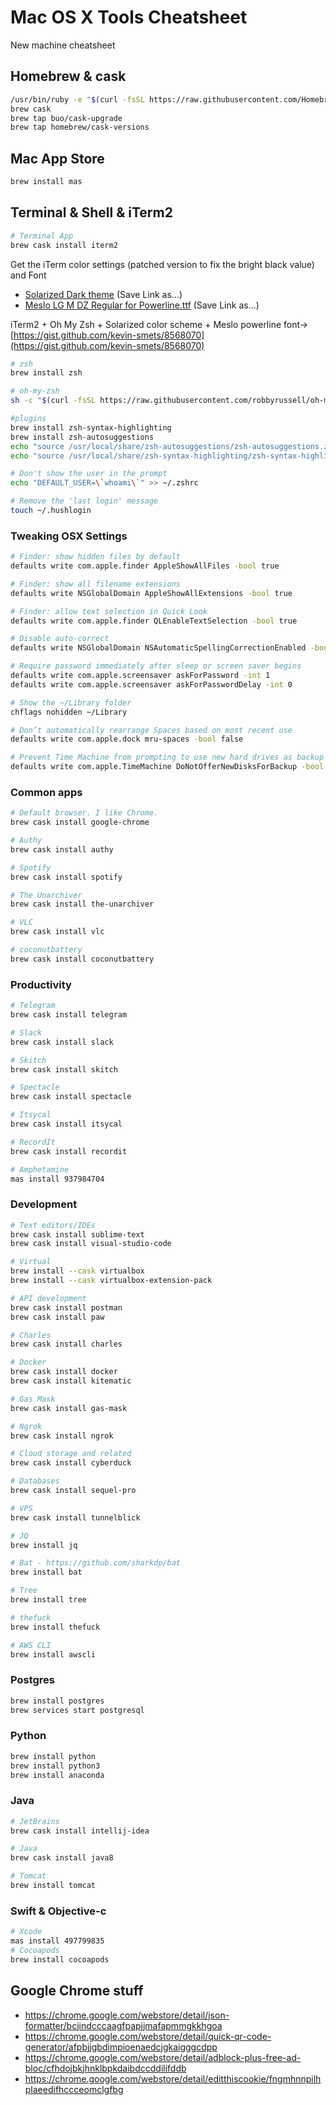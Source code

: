 # Mac OS X Tools Cheatsheet
New machine cheatsheet

## Homebrew & cask
```bash
/usr/bin/ruby -e "$(curl -fsSL https://raw.githubusercontent.com/Homebrew/install/master/install)"
brew cask
brew tap buo/cask-upgrade
brew tap homebrew/cask-versions
```
## Mac App Store
```bash
brew install mas
```
## Terminal & Shell & iTerm2
```bash
# Terminal App
brew cask install iterm2
```
Get the iTerm color settings (patched version to fix the bright black value) and Font

* [Solarized Dark theme](https://raw.githubusercontent.com/mbadolato/iTerm2-Color-Schemes/master/schemes/Solarized%20Dark%20-%20Patched.itermcolors) (Save Link as...)
* [Meslo LG M DZ Regular for Powerline.ttf](https://raw.githubusercontent.com/powerline/fonts/master/Meslo%20Dotted/Meslo%20LG%20M%20DZ%20Regular%20for%20Powerline.ttf) (Save Link as...)

iTerm2 + Oh My Zsh + Solarized color scheme + Meslo powerline font->
[https://gist.github.com/kevin-smets/8568070](https://gist.github.com/kevin-smets/8568070)

```bash
# zsh
brew install zsh

# oh-my-zsh
sh -c "$(curl -fsSL https://raw.githubusercontent.com/robbyrussell/oh-my-zsh/master/tools/install.sh)"

#plugins
brew install zsh-syntax-highlighting
brew install zsh-autosuggestions
echo "source /usr/local/share/zsh-autosuggestions/zsh-autosuggestions.zsh" >> ~/.zshrc
echo "source /usr/local/share/zsh-syntax-highlighting/zsh-syntax-highlighting.zsh" >> ~/.zshrc

# Don't show the user in the prompt
echo "DEFAULT_USER=\`whoami\`" >> ~/.zshrc

# Remove the 'last login' message
touch ~/.hushlogin

```
### Tweaking OSX Settings
```bash
# Finder: show hidden files by default
defaults write com.apple.finder AppleShowAllFiles -bool true

# Finder: show all filename extensions
defaults write NSGlobalDomain AppleShowAllExtensions -bool true

# Finder: allow text selection in Quick Look
defaults write com.apple.finder QLEnableTextSelection -bool true

# Disable auto-correct
defaults write NSGlobalDomain NSAutomaticSpellingCorrectionEnabled -bool false

# Require password immediately after sleep or screen saver begins
defaults write com.apple.screensaver askForPassword -int 1
defaults write com.apple.screensaver askForPasswordDelay -int 0

# Show the ~/Library folder
chflags nohidden ~/Library

# Don’t automatically rearrange Spaces based on most recent use
defaults write com.apple.dock mru-spaces -bool false

# Prevent Time Machine from prompting to use new hard drives as backup volume
defaults write com.apple.TimeMachine DoNotOfferNewDisksForBackup -bool true
```

### Common apps
```bash
# Default browser. I like Chrome.
brew cask install google-chrome

# Authy
brew cask install authy

# Spotify
brew cask install spotify

# The Unarchiver
brew cask install the-unarchiver

# VLC
brew cask install vlc

# coconutbattery
brew cask install coconutbattery
```

### Productivity
```bash
# Telegram
brew cask install telegram

# Slack
brew cask install slack

# Skitch
brew cask install skitch

# Spectacle
brew cask install spectacle

# Itsycal
brew cask install itsycal

# RecordIt
brew cask install recordit

# Amphetamine
mas install 937984704
```

### Development
```bash
# Text editors/IDEs
brew cask install sublime-text
brew cask install visual-studio-code

# Virtual
brew install --cask virtualbox
brew install --cask virtualbox-extension-pack

# API development
brew cask install postman
brew cask install paw

# Charles
brew cask install charles

# Docker
brew cask install docker
brew cask install kitematic

# Gas Mask
brew cask install gas-mask

# Ngrok
brew cask install ngrok

# Cloud storage and related
brew cask install cyberduck

# Databases
brew cask install sequel-pro

# VPS
brew cask install tunnelblick

# JQ
brew install jq

# Bat - https://github.com/sharkdp/bat
brew install bat

# Tree
brew install tree

# thefuck
brew install thefuck

# AWS CLI
brew install awscli
```

### Postgres
```bash
brew install postgres
brew services start postgresql
```

### Python
```bash
brew install python
brew install python3
brew install anaconda
```

### Java
```bash
# JetBrains
brew cask install intellij-idea

# Java
brew cask install java8

# Tomcat
brew install tomcat
```

### Swift & Objective-c
```bash
# Xcode
mas install 497799835
# Cocoapods
brew install cocoapods
```

## Google Chrome stuff
- https://chrome.google.com/webstore/detail/json-formatter/bcjindcccaagfpapjjmafapmmgkkhgoa
- https://chrome.google.com/webstore/detail/quick-qr-code-generator/afpbjjgbdimpioenaedcjgkaigggcdpp
- https://chrome.google.com/webstore/detail/adblock-plus-free-ad-bloc/cfhdojbkjhnklbpkdaibdccddilifddb
- https://chrome.google.com/webstore/detail/editthiscookie/fngmhnnpilhplaeedifhccceomclgfbg
